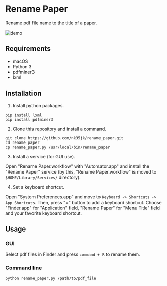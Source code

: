 # Rename Paper

Rename pdf file name to the title of a paper.

![demo](https://user-images.githubusercontent.com/30214093/56454634-b5e99200-638e-11e9-8846-c4d72f9c51f0.png)

## Requirements

- macOS
- Python 3
- pdfminer3
- lxml

## Installation

1. Install python packages.

```
pip install lxml
pip install pdfminer3
```

2. Clone this repository and install a command.

```
git clone https://github.com/nk35jk/rename_paper.git
cd rename_paper
cp rename_paper.py /usr/local/bin/rename_paper
```

3. Install a service (for GUI use).

Open "Rename Paper.workflow" with "Automator.app" and install the "Rename Paper" service (by this, "Rename Paper.workflow" is moved to `$HOME/Library/Services/` directory).

4. Set a keyboard shortcut.

Open "System Preferences.app" and move to `Keyboard -> Shortcuts -> App Shortcuts`. Then, press "+" button to add a keyboard shortcut. Choose "Finder.app" for "Application" field, "Rename Paper" for "Menu Title" field and your favorite keyboard shortcut.

## Usage

### GUI

Select pdf files in Finder and press `command + R` to rename them.

### Command line

`python rename_paper.py /path/to/pdf_file`
